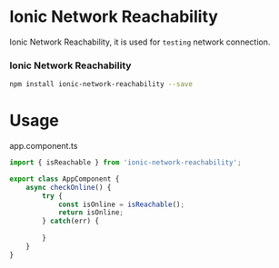 # Ionic Network Reachability

Ionic Network Reachability, it is used for `testing` network connection.

### Ionic Network Reachability

```bash
npm install ionic-network-reachability --save
```

# Usage

app.component.ts

```ts
import { isReachable } from 'ionic-network-reachability';

export class AppComponent {
    async checkOnline() {
        try {
            const isOnline = isReachable();
            return isOnline;
        } catch(err) {
            
        }
    }
}
```